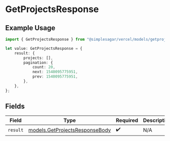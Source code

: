 # GetProjectsResponse

## Example Usage

```typescript
import { GetProjectsResponse } from "@simplesagar/vercel/models/getprojectsop.js";

let value: GetProjectsResponse = {
    result: {
        projects: [],
        pagination: {
            count: 20,
            next: 1540095775951,
            prev: 1540095775951,
        },
    },
};
```

## Fields

| Field                                                                  | Type                                                                   | Required                                                               | Description                                                            |
| ---------------------------------------------------------------------- | ---------------------------------------------------------------------- | ---------------------------------------------------------------------- | ---------------------------------------------------------------------- |
| `result`                                                               | [models.GetProjectsResponseBody](../models/getprojectsresponsebody.md) | :heavy_check_mark:                                                     | N/A                                                                    |